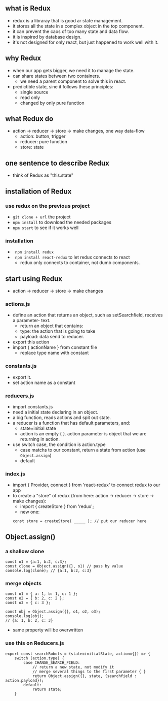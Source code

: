 ## what is Redux

- redux is a libraray that is good ar state management.
- it stores all the state in a complex object in the top component.
- it can prevent the caos of too many state and data flow.
- it is inspired by database design. 
- it's not designed for only react, but just happened to work well with it.


## why Redux

- when our app gets bigger, we need it to manage the state.
- can share states between two containers.
  - we need a parent component to solve this in react.
- predictible state, sine it follows these principles:
  - single source
  - read only
  - changed by only pure function
  
## what Redux do

- action -> reducer -> store -> make changes, one way data-flow
  - action: button, trigger
  - reducer: pure function
  - store: state

## one sentence to describe Redux

- think of Redux as "this.state"

## installation of Redux
### use redux on the previous project
- ```git clone + url``` the project
- ```npm install``` to download the needed packages
- ```npm start``` to see if it works well

### installation
- ``` npm install redux```
- ``` npm install react-redux``` to let redux connects to react
  - redux only connects to container, not dumb components.


## start using Redux
- action -> reducer -> store -> make changes

### actions.js
- define an action that returns an object, such as setSearchfield, receives a parameter- text.
  - return an object that contains:
  - type: the action that is going to take
  - payload: data send to reducer. 
- export this action
- import { actionName } from constant file
  - replace type name with constant

### constants.js
- export it.
- set action name as a constant

### reducers.js
- import constants.js
- need a initial state declaring in an object.
- a big function, reads actions and spit out state.
- a reducer is a function that has default parameters, and:
  - state=initial state
  - action is an empty { }. action parameter is object that we are returning in action.
- use switch case, the condition is action.type
  - case matchs to our constant, return a state from action (use ```Object.assign```)
  - default


### index.js
- import { Provider, connect } from 'react-redux' to connect redux to our app
- to create a "store" of redux (from here: action -> reducer -> store -> make changes):
  - import { createStore } from 'redux';
  - new one: 
  ```
  const store = createStore( _____ ); // put our reducer here
  ```



## Object.assign()

### a shallow clone
```
const o1 = {a:1, b:2, c:3};
const clone = Object.assign({}, o1) // pass by value
console.log(clone); // {a:1, b:2, c:3}
```

### merge objects
```
const o1 = { a: 1, b: 1, c: 1 };
const o2 = { b: 2, c: 2 };
const o3 = { c: 3 };

const obj = Object.assign({}, o1, o2, o3);
console.log(obj);
// {a: 1, b: 2, c: 3}
```
- same property will be overwritten

### use this on Reducers.js
```
export const searchRobots = (state=initialState, action={}) => {
    switch (action.type) {
        case CHANGE_SEARCH_FIELD:
            // return a new state, not modify it
            // merge several things to the first parameter { }
            return Object.assign({}, state, {searchfield : action.payload});
        default:
            return state;
    }
```




